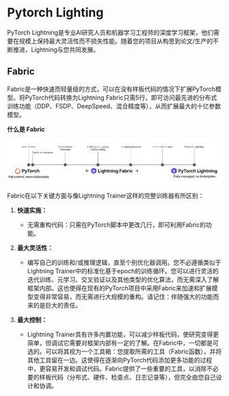 # Pytorch Lighting

PyTorch Lightning是专业AI研究人员和机器学习工程师的深度学习框架，他们需要在规模上保持最大灵活性而不损失性能。随着您的项目从构思到论文/生产的不断推进，Lightning与您共同发展。

## Fabric

Fabric是一种快速而轻量级的方式，可以在没有样板代码的情况下扩展PyTorch模型。将PyTorch代码转换为Lightning Fabric只需5行，即可访问最先进的分布式训练功能（DDP、FSDP、DeepSpeed、混合精度等），从而扩展最大的十亿参数模型。

**什么是 Fabric**



![](../../figs.assets/image-20231130150709760.png)

Fabric在以下关键方面与像Lightning Trainer这样的完整训练器有所区别：

1. **快速实施：**
   - 无需重构代码：只需在PyTorch脚本中更改几行，即可利用Fabric的功能。

2. **最大灵活性：**
   - 编写自己的训练和/或推理逻辑，直至个别优化器调用。您不必遵循类似于Lightning Trainer中的标准化基于epoch的训练循环。您可以进行灵活的迭代训练、元学习、交叉验证以及其他类型的优化算法，而无需深入了解框架内部。这也使得在现有的PyTorch项目中采用Fabric来加速和扩展模型变得非常容易，而无需进行大规模的重构。请记住：伴随强大的功能而来的是巨大的责任。

3. **最大控制：**
   - Lightning Trainer具有许多内置功能，可以减少样板代码，使研究变得更简单，但调试它需要对框架内部有一定的了解。在Fabric中，一切都是可选的。可以将其视为一个工具箱：您提取所需的工具（Fabric函数），并将其他工具留在一边。这使得在逐渐向PyTorch代码添加更多功能的过程中，更容易开发和调试代码。Fabric提供了一些重要的工具，以消除不必要的样板代码（分布式、硬件、检查点、日志记录等），但完全由您自己设计和协调。

